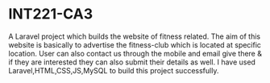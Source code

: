 # INT221-CA3
A Laravel project which builds the website of fitness related. The aim of this website is basically to advertise the fitness-club which is located at specific location.
User can also contact us through the mobile and email give there & if they are interested they can also submit their details as well.
I have used Laravel,HTML,CSS,JS,MySQL to build this project successfully.
